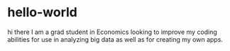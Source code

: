 # hello-world
hi there
I am a grad student in Economics looking to improve my coding abilities for use in analyzing big data as well as for creating my own apps.
